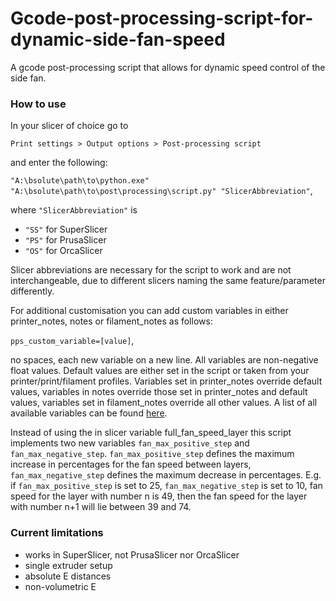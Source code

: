 # Gcode-post-processing-script-for-dynamic-side-fan-speed
A gcode post-processing script that allows for dynamic speed control of the side fan.

### How to use
In your slicer of choice go to

`Print settings > Output options > Post-processing script`

and enter the following:

`"A:\bsolute\path\to\python.exe" "A:\bsolute\path\to\post\processing\script.py" "SlicerAbbreviation"`,

where `"SlicerAbbreviation"` is
- `"SS"` for SuperSlicer
- `"PS"` for PrusaSlicer
- `"OS"` for OrcaSlicer

Slicer abbreviations are necessary for the script to work and are not interchangeable, due to different slicers naming the same feature/parameter differently.

For additional customisation you can add custom variables in either printer_notes, notes or filament_notes as follows:

`pps_custom_variable=[value]`,

no spaces, each new variable on a new line. All variables are non-negative float values. Default values are either set in the script or taken from your printer/print/filament profiles. Variables set in printer_notes override default values, variables in notes override those set in printer_notes and default values, variables set in filament_notes override all other values. A list of all available variables can be found [here](https://github.com/Nbeknel/Slic3r-Post-processing-scripts/wiki).

Instead of using the in slicer variable full_fan_speed_layer this script implements two new variables `fan_max_positive_step` and `fan_max_negative_step`. `fan_max_positive_step` defines the maximum increase in percentages for the fan speed between layers, `fan_max_negative_step` defines the maximum decrease in percentages. E.g. if `fan_max_positive_step` is set to 25, `fan_max_negative_step` is set to 10, fan speed for the layer with number n is 49, then the fan speed for the layer with number n+1 will lie between 39 and 74.

### Current limitations
- works in SuperSlicer, not PrusaSlicer nor OrcaSlicer
- single extruder setup
- absolute E distances
- non-volumetric E
